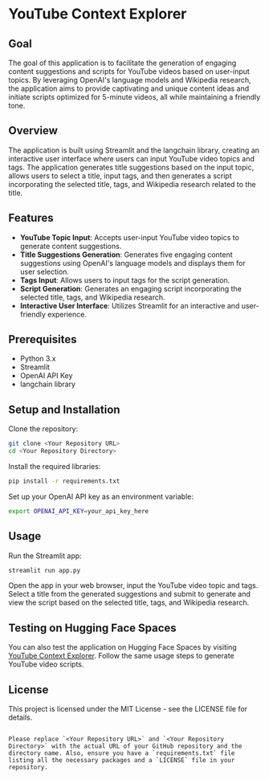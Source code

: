
# YouTube Context Explorer

## Goal

The goal of this application is to facilitate the generation of engaging content suggestions and scripts for YouTube videos based on user-input topics. By leveraging OpenAI's language models and Wikipedia research, the application aims to provide captivating and unique content ideas and initiate scripts optimized for 5-minute videos, all while maintaining a friendly tone.

## Overview

The application is built using Streamlit and the langchain library, creating an interactive user interface where users can input YouTube video topics and tags. The application generates title suggestions based on the input topic, allows users to select a title, input tags, and then generates a script incorporating the selected title, tags, and Wikipedia research related to the title.

## Features

- **YouTube Topic Input**: Accepts user-input YouTube video topics to generate content suggestions.
- **Title Suggestions Generation**: Generates five engaging content suggestions using OpenAI's language models and displays them for user selection.
- **Tags Input**: Allows users to input tags for the script generation.
- **Script Generation**: Generates an engaging script incorporating the selected title, tags, and Wikipedia research.
- **Interactive User Interface**: Utilizes Streamlit for an interactive and user-friendly experience.

## Prerequisites

- Python 3.x
- Streamlit
- OpenAI API Key
- langchain library

## Setup and Installation

Clone the repository:

```bash
git clone <Your Repository URL>
cd <Your Repository Directory>
```

Install the required libraries:

```bash
pip install -r requirements.txt
```

Set up your OpenAI API key as an environment variable:

```bash
export OPENAI_API_KEY=your_api_key_here
```

## Usage

Run the Streamlit app:

```bash
streamlit run app.py
```

Open the app in your web browser, input the YouTube video topic and tags. Select a title from the generated suggestions and submit to generate and view the script based on the selected title, tags, and Wikipedia research.

## Testing on Hugging Face Spaces

You can also test the application on Hugging Face Spaces by visiting [YouTube Context Explorer](https://huggingface.co/spaces/Omid-sar/YouTube_GPT_Creator). Follow the same usage steps to generate YouTube video scripts.

## License

This project is licensed under the MIT License - see the LICENSE file for details.
```

Please replace `<Your Repository URL>` and `<Your Repository Directory>` with the actual URL of your GitHub repository and the directory name. Also, ensure you have a `requirements.txt` file listing all the necessary packages and a `LICENSE` file in your repository.